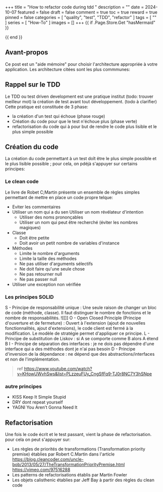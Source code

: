 +++
title = "How to refactor code during tdd "
description = ""
date = 2024-10-07
featured = false
draft = false
comment = true
toc = true
reward = true
pinned = false
categories = [
"quality", "test", "TDD", "refactor"
]
tags = [
""
]
series = [
  "How-To"
]
images = []
+++
{{ if .Page.Store.Get "hasMermaid" }}
  <script type="module">
    import mermaid from 'https://cdn.jsdelivr.net/npm/mermaid/dist/mermaid.esm.min.mjs';
    mermaid.initialize({ startOnLoad: true });
  </script>
{{ end }}

## Avant-propos

Ce post est un "aide mémoire" pour choisir l'architecture appropriée à votre application.
Les architecture citées sont les plus commmunes:



## Rappel sur le TDD

Le TDD ou test driven development est une pratique institut (todo: trouver meilleur mot) la création de test avant tout développement. (todo à clarifier)
Cette pratique est constituée de 3 phase:
* la création d'un test qui échoue (phase rouge)
* Création du code pour que le test n'échoue plus (phase verte)
* refactorisation du code qui à pour but de rendre le code plus lisible et le plus simple possible

## Création du code

La création du code permettant à un test doît être le plus simple possible et le plus lisible possible ; pour cela, on pdéjà s'appuyer sur certains principes:

### Le clean code
Le livre de Robet C;Martin présente un ensemble de règles simples permettant de mettre en place un code propre telque:
* Eviter les commentaires 
* Utiliser un nom qui a du sen
  Utiliser un nom révélateur d'intention 
  * Utiliser des noms prononçables 
  * Utiliser un nom qui peut être recherché (éviter les nombres magiques) 
* Classe 
  * Doit être petite 
  * Doit avoir un petit nombre de variables d'instance 
* Méthodes 
  * Limite le nombre d'arguments 
  * Limite la taille des méthodes 
  * Ne pas utiliser d'arguments sélectifs 
  * Ne doit faire qu'une seule chose 
  * Ne pas retourner null 
  * Ne pas passer null 
* Utiliser une exception non vérifiée

### Les principes SOLID

S - Principe de responsabilité unique : Une seule raison de changer un bloc de code (méthode, classe). Il faut distinguer le nombre de fonctions et le nombre de responsabilités. ![[]] 
O - Open Closed Principle (Principe d'ouverture et de fermeture) : Ouvert à l'extension (ajout de nouvelles fonctionnalités, ajout d'extensions), le code client est fermé à la modification. Le modèle de stratégie permet d'appliquer ce principe. 
L - Principe de substitution de Liskov : si A se comporte comme B alors A étend B 
I - Principe de séparation des interfaces : je ne dois pas dépendre d'une interface qui a des méthodes dont je n'ai pas besoin 
D - Principe d'inversion de la dépendance : ne dépend que des abstractions/interfaces et non de l'implémentation.

> ref https://www.youtube.com/watch?v=KHowUWvhSws&list=PLzzeuFUy_CngSfFq9-TJ0r8NC7Y3hSNpe

### autre principes

* KISS Keep It Simple Stupid
* DRY dont repeat yourself
* YAGNI You Aren’t Gonna Need It 


## Refactorisation

Une fois le code écrit et le test passant, vient la phase de refactorisation. pour cela on peut s'appuyer sur:
* Les règles de priorités de transformations (Transformation priority premise) établies par Robert C.Martin  dans l'article https://blog.cleancoder.com/uncle-bob/2013/05/27/TheTransformationPriorityPremise.html
  https://vimeo.com/97516288
* Les patterns de refactorisations établis par Martin Fowler
* Les objets calisthenic établies par Jeff Bay à partir des règles du clean code

